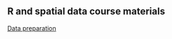 ## R and spatial data course materials

[Data preparation](https://rpanczak.github.io/ReduSpatial/00_data_prep.html)
